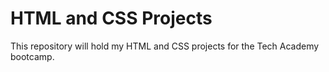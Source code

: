 # HTML and CSS Projects
 This repository will hold my HTML and CSS projects for the Tech Academy bootcamp. 
